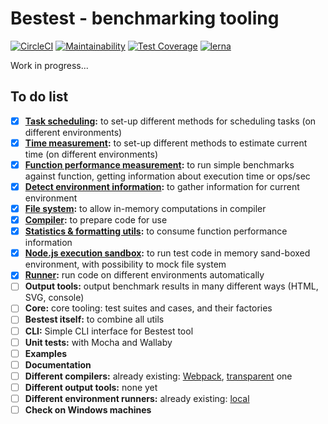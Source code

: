 # Bestest - benchmarking tooling

[![CircleCI](https://circleci.com/gh/rangoo94/bestest.svg?style=svg)](https://circleci.com/gh/rangoo94/bestest)
[![Maintainability](https://api.codeclimate.com/v1/badges/0d074d953394b18ecae9/maintainability)](https://codeclimate.com/github/rangoo94/bestest/maintainability)
[![Test Coverage](https://api.codeclimate.com/v1/badges/0d074d953394b18ecae9/test_coverage)](https://codeclimate.com/github/rangoo94/bestest/test_coverage)
[![lerna](https://img.shields.io/badge/maintained%20with-lerna-cc00ff.svg)](https://lerna.js.org/)

Work in progress...

## To do list

- [x] **[Task scheduling](packages/task-schedulement):** to set-up different methods for scheduling tasks (on different environments)
- [x] **[Time measurement](packages/time-measurement):** to set-up different methods to estimate current time (on different environments)
- [x] **[Function performance measurement](packages/execution):** to run simple benchmarks against function, getting information about execution time or ops/sec
- [x] **[Detect environment information](packages/detect-environment):** to gather information for current environment
- [x] **[File system](packages/fs):** to allow in-memory computations in compiler
- [x] **[Compiler](packages/compiler):** to prepare code for use
- [x] **[Statistics & formatting utils](packages/math):** to consume function performance information
- [x] **[Node.js execution sandbox](packages/node-module-sandbox):** to run test code in memory sand-boxed environment, with possibility to mock file system
- [x] **[Runner](packages/runner):** run code on different environments automatically
- [ ] **Output tools:** output benchmark results in many different ways (HTML, SVG, console)
- [ ] **Core:** core tooling: test suites and cases, and their factories
- [ ] **Bestest itself:** to combine all utils 
- [ ] **CLI:** Simple CLI interface for Bestest tool
- [ ] **Unit tests:** with Mocha and Wallaby
- [ ] **Examples**
- [ ] **Documentation**
- [ ] **Different compilers:** already existing: [Webpack](packages/compiler-webpack), [transparent](packages/compiler-none) one
- [ ] **Different output tools:** none yet
- [ ] **Different environment runners:** already existing: [local](packages/runner-local)
- [ ] **Check on Windows machines**
